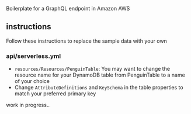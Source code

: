 Boilerplate for a GraphQL endpoint in Amazon AWS

## instructions
Follow these instructions to replace the sample data with your own
### api/serverless.yml
* `resources/Resources/PenguinTable`: You may want to change the resource name for your DynamoDB table from PenguinTable to a name of your choice
* Change `AttributeDefinitions` and `KeySchema` in the table properties to match your preferred primary key

work in progress..
